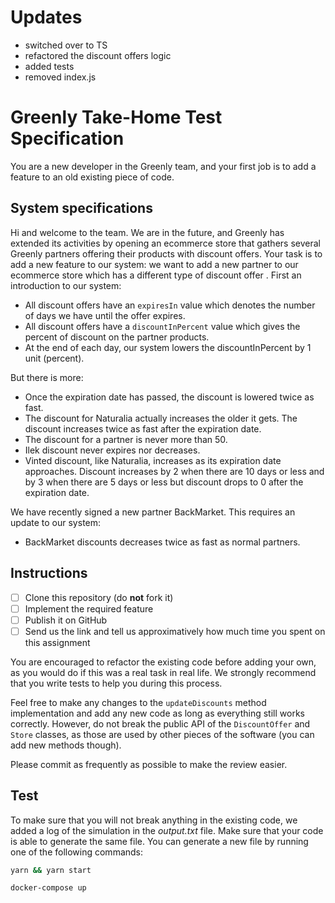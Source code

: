 # Updates

- switched over to TS
- refactored the discount offers logic
- added tests
- removed index.js

# Greenly Take-Home Test Specification

You are a new developer in the Greenly team, and your first job is to add a feature to an old existing piece of code.

## System specifications

Hi and welcome to the team. We are in the future, and Greenly has extended its activities by opening an ecommerce store that gathers several Greenly partners offering their products with discount offers. Your task is to add a new feature to our system: we want to add a new partner to our ecommerce store which has a different type of discount offer . First an introduction to our system:

- All discount offers have an `expiresIn` value which denotes the number of days we have until the offer expires.
- All discount offers have a `discountInPercent` value which gives the percent of discount on the partner products.
- At the end of each day, our system lowers the discountInPercent by 1 unit (percent).

But there is more:

- Once the expiration date has passed, the discount is lowered twice as fast.
- The discount for Naturalia actually increases the older it gets. The discount increases twice as fast after the expiration date.
- The discount for a partner is never more than 50.
- Ilek discount never expires nor decreases.
- Vinted discount, like Naturalia, increases as its expiration date approaches. Discount increases by 2 when there are 10 days or less and by 3 when there are 5 days or less but discount drops to 0 after the expiration date.

We have recently signed a new partner BackMarket. This requires an update to our system:

- BackMarket discounts decreases twice as fast as normal partners.

## Instructions

- [ ] Clone this repository (do **not** fork it)
- [ ] Implement the required feature
- [ ] Publish it on GitHub
- [ ] Send us the link and tell us approximatively how much time you spent on this assignment

You are encouraged to refactor the existing code before adding your own, as you would do if this was a real task in real life. We strongly recommend that you write tests to help you during this process.

Feel free to make any changes to the `updateDiscounts` method implementation and add any new code as long as everything still works correctly. However, do not break the public API of the `DiscountOffer` and `Store` classes, as those are used by other pieces of the software (you can add new methods though).

Please commit as frequently as possible to make the review easier.

## Test

To make sure that you will not break anything in the existing code, we added a log of the simulation in the _output.txt_ file. Make sure that your code is able to generate the same file. You can generate a new file by running one of the following commands:

```sh
yarn && yarn start
```

```sh
docker-compose up
```
